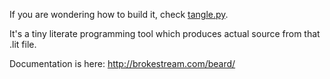 If you are wondering how to build it, check [tangle.py](http://brokestream.com/tangle.html).

It's a tiny literate programming tool which produces actual source from that .lit file.

Documentation is here: http://brokestream.com/beard/
